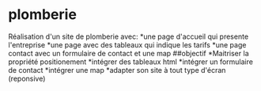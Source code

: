 # plomberie
Réalisation d'un site de plomberie avec:
*une page d'accueil qui presente l'entreprise
*une page avec des tableaux qui indique les tarifs
*une page contact avec un formulaire de contact et une map
##objectif
*Maitriser la propriété positionement 
*intégrer des tableaux html
*intégrer un formulaire de contact
*intégrer une map
*adapter son site à tout type d'écran (reponsive)
